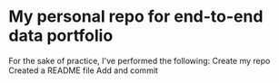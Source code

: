 # My personal repo for end-to-end data portfolio

For the sake of practice, I've performed the following:
Create my repo
Created a README file
Add and commit